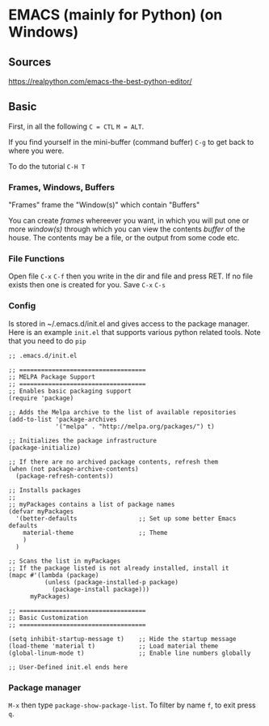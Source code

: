 # EMACS (mainly for Python) (on Windows)

## Sources

https://realpython.com/emacs-the-best-python-editor/  


## Basic

First, in all the following `C = CTL` `M = ALT`.

If you find yourself in the mini-buffer (command buffer) `C-g` to get back to where you were.

To do the tutorial `C-H T`

### Frames, Windows, Buffers

"Frames" frame the "Window(s)" which contain "Buffers"

You can create *frames* whereever you want, in which you will put one or more *window(s)* through which you can view the contents *buffer* of the house. 
The contents may be a file, or the output from some code etc. 

### File Functions

Open file `C-x` `C-f` then you write in the dir and file and press RET. 
If no file exists then one is created for you. 
Save `C-x` `C-s`

### Config

Is stored in ~/.emacs.d/init.el and gives access to the package manager. 
Here is an example `init.el` that supports various python related tools. 
Note that you need to do `pip `

```
;; .emacs.d/init.el

;; ===================================
;; MELPA Package Support
;; ===================================
;; Enables basic packaging support
(require 'package)

;; Adds the Melpa archive to the list of available repositories
(add-to-list 'package-archives
             '("melpa" . "http://melpa.org/packages/") t)

;; Initializes the package infrastructure
(package-initialize)

;; If there are no archived package contents, refresh them
(when (not package-archive-contents)
  (package-refresh-contents))

;; Installs packages
;;
;; myPackages contains a list of package names
(defvar myPackages
  '(better-defaults                 ;; Set up some better Emacs defaults
    material-theme                  ;; Theme
    )
  )

;; Scans the list in myPackages
;; If the package listed is not already installed, install it
(mapc #'(lambda (package)
          (unless (package-installed-p package)
            (package-install package)))
      myPackages)

;; ===================================
;; Basic Customization
;; ===================================

(setq inhibit-startup-message t)    ;; Hide the startup message
(load-theme 'material t)            ;; Load material theme
(global-linum-mode t)               ;; Enable line numbers globally

;; User-Defined init.el ends here
```

### Package manager 

`M-x` then type `package-show-package-list`.
To filter by name `f`, to exit press `q`.




















